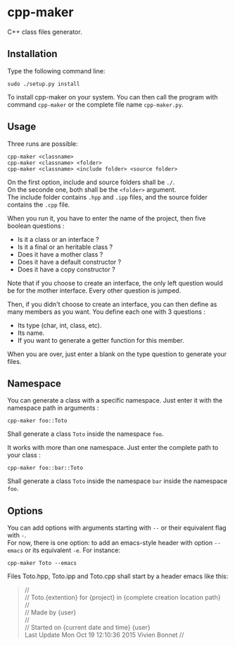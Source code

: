 # cpp-maker
C++ class files generator.

## Installation

Type the following command line:

    sudo ./setup.py install

To install cpp-maker on your system. You can then call the program with command `cpp-maker` or the complete file name `cpp-maker.py`.

## Usage
Three runs are possible:

    cpp-maker <classname>
    cpp-maker <classname> <folder>
    cpp-maker <classname> <include folder> <source folder>

On the first option, include and source folders shall be `./`.  
On the seconde one, both shall be the `<folder>` argument.  
The include folder contains `.hpp` and `.ipp` files, and the source folder contains the `.cpp` file.

When you run it, you have to enter the name of the project, then five boolean questions :

 - Is it a class or an interface ?
 - Is it a final or an heritable class ?
 - Does it have a mother class ?
 - Does it have a default constructor ?
 - Does it have a copy constructor ?

Note that if you choose to create an interface, the only left question would be for the mother interface. Every other question is jumped.

Then, if you didn't choose to create an interface, you can then define as many members as you want. You define each one with 3 questions :

 - Its type (char, int, class, etc).
 - Its name.
 - If you want to generate a getter function for this member.

When you are over, just enter a blank on the type question to generate your files.

## Namespace
You can generate a class with a specific namespace. Just enter it with the namespace path in arguments :

    cpp-maker foo::Toto

Shall generate a class `Toto` inside the namespace `foo`.

It works with more than one namespace. Just enter the complete path to your class :

    cpp-maker foo::bar::Toto

Shall generate a class `Toto` inside the namespace `bar` inside the namespace `foo`.

## Options
You can add options with arguments starting with `--` or their equivalent flag with `-`.  
For now, there is one option: to add an emacs-style header with option `--emacs` or its equivalent `-e`. For instance:

    cpp-maker Toto --emacs

Files Toto.hpp, Toto.ipp and Toto.cpp shall start by a header emacs like this:

> //  
> // Toto.{extention} for {project} in {complete creation location path}  
> //  
> // Made by {user}  
> //  
> // Started on  {current date and time} {user}  
Last Update Mon Oct 19 12:10:36 2015 Vivien Bonnet
> //  
